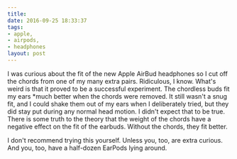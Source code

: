 ```yaml
---
title:
date: 2016-09-25 18:33:37
tags:
- apple,
- airpods,
- headphones
layout: post
---
```


I was curious about the fit of the new Apple AirBud headphones so I cut off the chords from one of my many extra pairs. Ridiculous, I know. What's weird is that it proved to be a successful experiment. The chordless buds fit my ears *much better when the chords were removed. It still wasn't a snug fit, and I could shake them out of my ears when I deliberately tried, but they did stay put during any normal head motion. I didn't expect that to be true. There is some truth to the theory that the weight of the chords have a negative effect on the fit of the earbuds. Without the chords, they fit better. 

I don't recommend trying this yourself. Unless you, too, are extra curious. And you, too, have a half-dozen EarPods lying around.